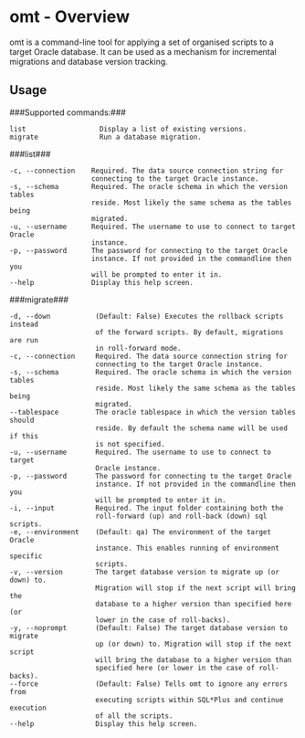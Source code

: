 # omt - Overview #

omt is a command-line tool for applying a set of organised scripts to a target Oracle database. It can be used as a mechanism for incremental migrations and database version tracking.

## Usage ##

###Supported commands:###
	 
	list                  Display a list of existing versions.
	migrate               Run a database migration.
  
###list###

	-c, --connection    Required. The data source connection string for
						connecting to the target Oracle instance.
	-s, --schema        Required. The oracle schema in which the version tables
						reside. Most likely the same schema as the tables being
						migrated.
	-u, --username      Required. The username to use to connect to target Oracle
						instance.
	-p, --password      The password for connecting to the target Oracle
						instance. If not provided in the commandline then you
						will be prompted to enter it in.
	--help              Display this help screen.

###migrate###

	-d, --down           (Default: False) Executes the rollback scripts instead
						 of the forward scripts. By default, migrations are run
						 in roll-forward mode.
	-c, --connection     Required. The data source connection string for
						 connecting to the target Oracle instance.
	-s, --schema         Required. The oracle schema in which the version tables
						 reside. Most likely the same schema as the tables being
						 migrated.
	--tablespace         The oracle tablespace in which the version tables should
						 reside. By default the schema name will be used if this
						 is not specified.
	-u, --username       Required. The username to use to connect to target
						 Oracle instance.
	-p, --password       The password for connecting to the target Oracle
						 instance. If not provided in the commandline then you
						 will be prompted to enter it in.
	-i, --input          Required. The input folder containing both the
						 roll-forward (up) and roll-back (down) sql scripts.
	-e, --environment    (Default: qa) The environment of the target Oracle
						 instance. This enables running of environment specific
						 scripts.
	-v, --version        The target database version to migrate up (or down) to.
						 Migration will stop if the next script will bring the
						 database to a higher version than specified here (or
						 lower in the case of roll-backs).
	-y, --noprompt       (Default: False) The target database version to migrate
						 up (or down) to. Migration will stop if the next script
						 will bring the database to a higher version than
						 specified here (or lower in the case of roll-backs).
	--force              (Default: False) Tells omt to ignore any errors from
						 executing scripts within SQL*Plus and continue execution
						 of all the scripts.
	--help               Display this help screen.
